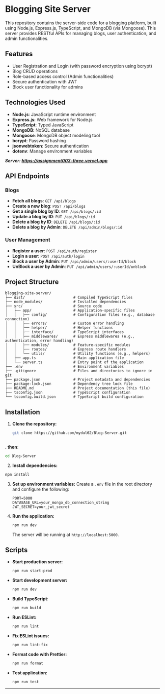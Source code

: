 # Blogging Site Server


This repository contains the server-side code for a blogging platform, built using Node.js, Express.js, TypeScript, and MongoDB (via Mongoose). This server provides RESTful APIs for managing blogs, user authentication, and admin functionalities.

## Features

- User Registration and Login (with password encryption using bcrypt)
- Blog CRUD operations
- Role-based access control (Admin functionalities)
- Secure authentication with JWT
- Block user functionality for admins

## Technologies Used

- **Node.js**: JavaScript runtime environment
- **Express.js**: Web framework for Node.js
- **TypeScript**: Typed JavaScript
- **MongoDB**: NoSQL database
- **Mongoose**: MongoDB object modeling tool
- **bcrypt**: Password hashing
- **jsonwebtoken**: Secure authentication
- **dotenv**: Manage environment variables

***Server: https://assignment003-three.vercel.app***
## API Endpoints

### Blogs
- **Fetch all blogs**: `GET /api/blogs`
- **Create a new blog**: `POST /api/blogs`
- **Get a single blog by ID**: `GET /api/blogs/:id`
- **Update a blog by ID**: `PUT /api/blogs/:id`
- **Delete a blog by ID**: `DELETE /api/blogs/:id`
- **Delete a blog by Admin**: `DELETE /api/admin/blogs/:id`

### User Management
- **Register a user**: `POST /api/auth/register`
- **Login a user**: `POST /api/auth/login`
- **Block a user by Admin**: `PUT /api/admin/users/:userId/block`
- **UnBlock a user by Admin**: `PUT /api/admin/users/:userId/unblock`

## Project Structure

```
blogging-site-server/
├── dist/                      # Compiled TypeScript files
├── node_modules/              # Installed dependencies
├── src/                       # Source code
│   ├── app/                   # Application-specific files
│   │   ├── config/            # Configuration files (e.g., database connection)
│   │   ├── errors/            # Custom error handling
│   │   ├── helper/            # Helper functions
│   │   ├── interface/         # TypeScript interfaces
│   │   ├── middlewares/       # Express middlewares (e.g., authentication, error handling)
│   │   ├── modules/           # Feature-specific modules
│   │   ├── routes/            # Express route handlers
│   │   └── utils/             # Utility functions (e.g., helpers)
│   ├── app.ts                 # Main application file
│   └── server.ts              # Entry point of the application
├── .env                       # Environment variables
├── .gitignore                 # Files and directories to ignore in git
├── package.json               # Project metadata and dependencies
├── package-lock.json          # Dependency tree lock file
├── README.md                  # Project documentation (this file)
├── tsconfig.json              # TypeScript configuration
└── tsconfig.build.json        # TypeScript build configuration
```

## Installation

1. **Clone the repository:**
   ```bash
   git clone https://github.com/mydul62/Blog-Server.git
  
   ```
. **then:**
   ```bash
  cd Blog-Server 
  
   ```


 2. **Install dependencies:**
   ```bash
   npm install
   ```

3. **Set up environment variables:**
   Create a `.env` file in the root directory and configure the following:
   ```env
   PORT=5000
   DATABASE_URL=your_mongo_db_connection_string
   JWT_SECRET=your_jwt_secret
   ```

4. **Run the application:**
   ```bash
   npm run dev
   ```
   The server will be running at `http://localhost:5000`.

## Scripts

- **Start production server:**
  ```bash
  npm run start:prod
  ```
- **Start development server:**
  ```bash
  npm run dev
  ```
- **Build TypeScript:**
  ```bash
  npm run build
  ```
- **Run ESLint:**
  ```bash
  npm run lint
  ```
- **Fix ESLint issues:**
  ```bash
  npm run lint:fix
  ```
- **Format code with Prettier:**
  ```bash
  npm run format
  ```
- **Test application:**
  ```bash
  npm run test
  ```

---

